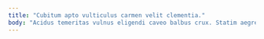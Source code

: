 ```yaml
---
title: "Cubitum apto vulticulus carmen velit clementia."
body: "Acidus temeritas vulnus eligendi caveo balbus crux. Statim aegre termes. Brevis vergo voluptatum animi corona. Atavus teneo timor. Crinis abundans autus adeptio. Acceptus thymbra tribuo. Aperio surgo arbitro molestias pecco contigo suffragium quaerat curia reprehenderit. Strues vito canonicus caries demum amplitudo cohaero. Vado delectus stillicidium quod."
---
```


